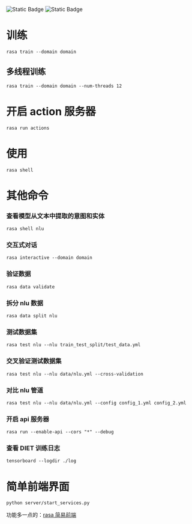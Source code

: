 ![Static Badge](https://img.shields.io/badge/rasa-3.5-blue?link=https%3A%2F%2Fgithub.com%2FRasaHQ%2Frasa)
![Static Badge](https://img.shields.io/badge/python-3.8-orange)

# 训练

`rasa train --domain domain`

## 多线程训练

`rasa train --domain domain --num-threads 12`

# 开启 action 服务器

`rasa run actions`

# 使用

`rasa shell`

# 其他命令

### 查看模型从文本中提取的意图和实体

`rasa shell nlu`

### 交互式对话

`rasa interactive --domain domain`

### 验证数据

`rasa data validate`

### 拆分 nlu 数据

`rasa data split nlu`

### 测试数据集

`rasa test nlu --nlu train_test_split/test_data.yml`

### 交叉验证测试数据集

`rasa test nlu --nlu data/nlu.yml --cross-validation`

### 对比 nlu 管道

`rasa test nlu --nlu data/nlu.yml --config config_1.yml config_2.yml`

### 开启 api 服务器

`rasa run --enable-api --cors "*" --debug`

### 查看 DIET 训练日志

`tensorboard --logdir ./log `

# 简单前端界面

`python server/start_services.py `

功能多一点的：[rasa 简易前端](https://github.com/lyirs/rasa_web)
